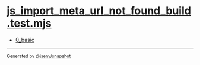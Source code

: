 # [js_import_meta_url_not_found_build.test.mjs](../js_import_meta_url_not_found_build.test.mjs)



- [0_basic](0_basic/0_basic.md)

---

<sub>
  Generated by <a href="https://github.com/jsenv/core/tree/main/packages/independent/snapshot">@jsenv/snapshot</a>
</sub>